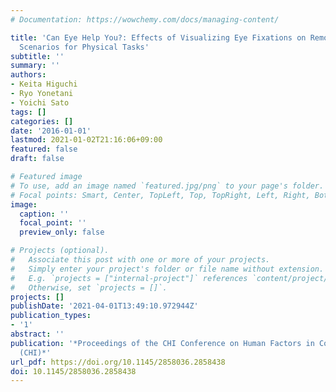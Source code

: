 ```yaml
---
# Documentation: https://wowchemy.com/docs/managing-content/

title: 'Can Eye Help You?: Effects of Visualizing Eye Fixations on Remote Collaboration
  Scenarios for Physical Tasks'
subtitle: ''
summary: ''
authors:
- Keita Higuchi
- Ryo Yonetani
- Yoichi Sato
tags: []
categories: []
date: '2016-01-01'
lastmod: 2021-01-02T21:16:06+09:00
featured: false
draft: false

# Featured image
# To use, add an image named `featured.jpg/png` to your page's folder.
# Focal points: Smart, Center, TopLeft, Top, TopRight, Left, Right, BottomLeft, Bottom, BottomRight.
image:
  caption: ''
  focal_point: ''
  preview_only: false

# Projects (optional).
#   Associate this post with one or more of your projects.
#   Simply enter your project's folder or file name without extension.
#   E.g. `projects = ["internal-project"]` references `content/project/deep-learning/index.md`.
#   Otherwise, set `projects = []`.
projects: []
publishDate: '2021-04-01T13:49:10.972944Z'
publication_types:
- '1'
abstract: ''
publication: '*Proceedings of the CHI Conference on Human Factors in Computing Systems
  (CHI)*'
url_pdf: https://doi.org/10.1145/2858036.2858438
doi: 10.1145/2858036.2858438
---
```

